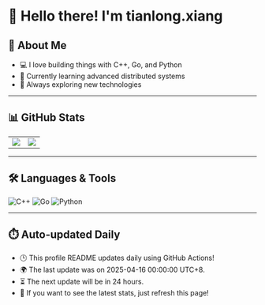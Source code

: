 # 👋 Hello there! I'm tianlong.xiang

## 🧠 About Me

- 💻 I love building things with C++, Go, and Python
- 🌱 Currently learning advanced distributed systems
- 🚀 Always exploring new technologies

---

## 📊 GitHub Stats

<table>
  <tr>
    <td>
      <img src="https://github-readme-stats.vercel.app/api?username=ttf248&show_icons=true&theme=gruvbox&count_private=true&hide=stars" />
    </td>
    <td>
      <img src="https://github-readme-stats.vercel.app/api/top-langs/?username=ttf248&layout=compact&theme=gruvbox" />
    </td>
  </tr>
</table>

---

## 🛠️ Languages & Tools

![C++](https://img.shields.io/badge/C++-00599C?logo=c%2b%2b&logoColor=white&style=for-the-badge)
![Go](https://img.shields.io/badge/Go-00ADD8?logo=go&logoColor=white&style=for-the-badge)
![Python](https://img.shields.io/badge/Python-3776AB?logo=python&logoColor=white&style=for-the-badge)

---

## ⏱️ Auto-updated Daily

- 🕒 This profile README updates daily using GitHub Actions!
- 🌍 The last update was on 2025-04-16 00:00:00 UTC+8.
- ⏳ The next update will be in 24 hours.
- 🔄 If you want to see the latest stats, just refresh this page!
